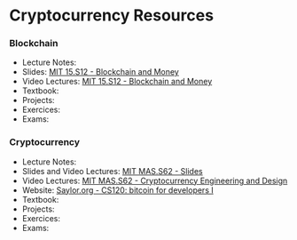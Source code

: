 # Cryptocurrency Resources

### Blockchain

- Lecture Notes:
- Slides: [MIT 15.S12 - Blockchain and Money](https://ocw.mit.edu/courses/sloan-school-of-management/15-s12-blockchain-and-money-fall-2018/lecture-slides/)
- Video Lectures: [MIT 15.S12 - Blockchain and Money](https://www.youtube.com/playlist?list=PLUl4u3cNGP63UUkfL0onkxF6MYgVa04Fn)
- Textbook:
- Projects:
- Exercices:
- Exams:

### Cryptocurrency

- Lecture Notes:
- Slides and Video Lectures: [MIT MAS.S62 - Slides](https://ocw.mit.edu/courses/media-arts-and-sciences/mas-s62-cryptocurrency-engineering-and-design-spring-2018/lecture-notes/)
- Video Lectures: [MIT MAS.S62 - Cryptocurrency Engineering and Design](https://www.youtube.com/playlist?list=PLUl4u3cNGP61KHzhg3JIJdK08JLSlcLId)
- Website: [Saylor.org - CS120: bitcoin for developers I](https://learn.saylor.org/course/view.php?id=500)
- Textbook:
- Projects:
- Exercices:
- Exams:

